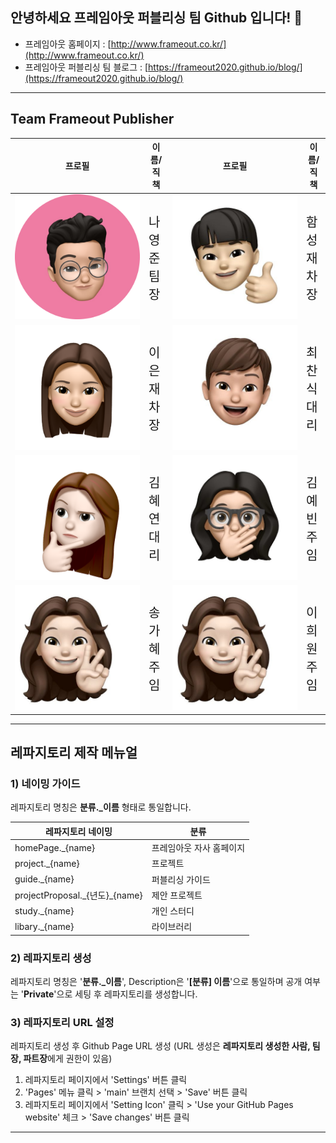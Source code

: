 ## 안녕하세요 프레임아웃 퍼블리싱 팀 Github 입니다! 👋

- 프레임아웃 홈페이지 : [http://www.frameout.co.kr/](http://www.frameout.co.kr/)
- 프레임아웃 퍼블리싱 팀 블로그 : [https://frameout2020.github.io/blog/](https://frameout2020.github.io/blog/)

---

## Team Frameout Publisher

<table>
    <thead>
        <tr>
            <th>프로필</th>
            <th>이름/직책</th>
            <th>프로필</th>
            <th>이름/직책</th>
        </tr>
    </thead>
    <tbody>
        <tr>
            <td>
              <img src="./img/나영준.png" style="max-width:200px; max-height:200px;" />
            </td>
            <td>
              <span style="margin-top:10px;font-size:20px;">나영준 팀장</span>
            </td>
            <td>
              <img src="./img/함성재.jpg" style="max-width:200px; max-height:200px;" />
            </td>
            <td>
              <span style="margin-top:10px;font-size:20px;">함성재 차장</span>
            </td>
        </tr>
        <tr>
            <td>
              <img src="./img/이은재.png" style="max-width:200px; max-height:200px;" />
            </td>
            <td>
              <span style="margin-top:10px;font-size:20px;">이은재 차장</span>
            </td>
            <td>
              <img src="./img/최찬식.jpg" style="max-width:200px; max-height:200px;" />
            </td>
            <td>
              <span style="margin-top:10px;font-size:20px;">최찬식 대리</span>
            </td>
        </tr>
        <tr>
            <td>
              <img src="./img/김혜연.png" style="max-width:200px; max-height:200px;" />
            </td>
            <td>
              <span style="margin-top:10px;font-size:20px;">김혜연 대리</span>
            </td>
            <td>
              <img src="./img/김예빈.jpeg" style="max-width:200px; max-height:200px;" />
            </td>
            <td>
              <span style="margin-top:10px;font-size:20px;">김예빈 주임</span>
            </td>
        </tr>
         <tr>
            <td>
              <img src="./img/이희원.jpg" style="max-width:200px; max-height:200px;" />
            </td>
            <td>
              <span style="margin-top:10px;font-size:20px;">송가혜 주임</span>
            </td>
            <td>
              <img src="./img/이희원.jpg" style="max-width:200px; max-height:200px;" />
            </td>
            <td>
              <span style="margin-top:10px;font-size:20px;">이희원 주임</span>
            </td>
        </tr>
    </tbody>
</table>

---

## 레파지토리 제작 메뉴얼

### 1) 네이밍 가이드

레파지토리 명칭은 **분류.\_이름** 형태로 통일합니다.

<table>
    <thead>
        <tr>
            <th>레파지토리 네이밍</th>
            <th>분류</th>
        </tr>
    </thead>
    <tbody>
        <tr>
            <td>homePage._{name}</td>
            <td>프레임아웃 자사 홈페이지</td>
        </tr>
        <tr>
            <td>project._{name}</td>
            <td>프로젝트</td>
        </tr>
        <tr>
            <td>guide._{name}</td>
            <td>퍼블리싱 가이드</td>
        </tr>
        <tr>
            <td>projectProposal._{년도}_{name}</td>
            <td>제안 프로젝트</td>
        </tr>
        <tr>
            <td>study._{name}</td>
            <td>개인 스터디</td>
        </tr>
         <tr>
            <td>libary._{name}</td>
            <td>라이브러리</td>
        </tr>
    </tbody>
</table>

### 2) 레파지토리 생성

레파지토리 명칭은 '**분류.\_이름**', Description은 '**[분류] 이름**'으로 통일하며 공개 여부는 '**Private**'으로 세팅 후 레파지토리를 생성합니다.

### 3) 레파지토리 URL 설정

레파지토리 생성 후 Github Page URL 생성 (URL 생성은 **레파지토리 생성한 사람, 팀장, 파트장**에게 권한이 있음)

1. 레파지토리 페이지에서 'Settings' 버튼 클릭
2. 'Pages' 메뉴 클릭 > 'main' 브랜치 선택 > 'Save' 버튼 클릭
3. 레파지토리 페이지에서 'Setting Icon' 클릭 > 'Use your GitHub Pages website' 체크 > 'Save changes' 버튼 클릭

---

<!--
**Here are some ideas to get you started:**

🙋‍♀️ A short introduction - what is your organization all about?
🌈 Contribution guidelines - how can the community get involved?
👩‍💻 Useful resources - where can the community find your docs? Is there anything else the community should know?
🍿 Fun facts - what does your team eat for breakfast?
🧙 Remember, you can do mighty things with the power of [Markdown](https://docs.github.com/github/writing-on-github/getting-started-with-writing-and-formatting-on-github/basic-writing-and-formatting-syntax)
-->
